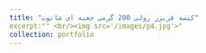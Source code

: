 ```yaml
---
title: "کیسه فریزر رولی 200 گرمی جعبه ای شاتوت"
excerpt:"" <br/><img src='/images/p4.jpg'>"
collection: portfolio
---
```


